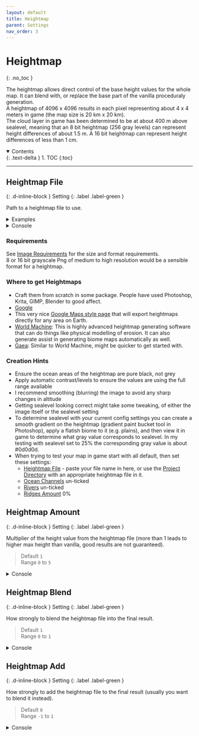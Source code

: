 ```yaml
---
layout: default
title: Heightmap
parent: Settings
nav_order: 3
---
```


# Heightmap
{: .no_toc }

The heightmap allows direct control of the base height values for the whole map. It can blend with, or replace the base part of the vanilla proceduraly generation.  
A heightmap of 4096 x 4096 results in each pixel representing about 4 x 4 meters in game (the map size is 20 km x 20 km).  
The cloud layer in game has been determined to be at about 400 m above sealevel, meaning that an 8 bit heightmap (256 gray levels) can represent height differences of about 1.5 m. A 16 bit heightmap can represent height differences of less than  1 cm.  

<details open markdown="block">
<summary>
Contents
</summary>
{: .text-delta }
1. TOC
{:toc}
</details>

---

## Heightmap File
{: .d-inline-block }
Setting
{: .label .label-green }

Path to a heightmap file to use.

<details class="examples" markdown="block">
<summary>
Examples
</summary>
<img src="../images/maps/example-hm.png" width="200" />
<img src="../images/maps/logo-heightmap.png" width="200" />
<img src="../images/maps/me-heightmap.png" width="200" />
</details>

<details class="console" markdown="block">
<summary>
Console
</summary>
Command: `bc param h fn`
<img src="../images/console/bc-param-h-fn.gif" />
</details>


### Requirements
See [Image Requirements](../image-requirements.html) for the size and format requirements.  
8 or 16 bit grayscale Png of medium to high resolution would be a sensible format for a heightmap.  

### Where to get Heightmaps
* Craft them from scratch in some package. People have used Photoshop, Krita, GIMP, Blender to good affect. 
* [Google](https://www.google.com/search?q=heightmap%20images&tbm=isch&tbs=rimg%3ACUrn-Sh_19QfyYckcSKAP9V2W&biw=1838&bih=1019)
* This very nice [Google Maps style page](https://tangrams.github.io/heightmapper) that will export heightmaps directly for any area on Earth.
* [World Machine](https://www.world-machine.com/): This is highly advanced heightmap generating software that can do things like physical modelling of erosion. It can also generate assist in generating biome maps automatically as well.
* [Gaea](https://quadspinner.com/): Similar to World Machine, might be quicker to get started with. 

### Creation Hints
* Ensure the ocean areas of the heightmap are pure black, not grey
* Apply automatic contrast/levels to ensure the values are using the full range available
* I recommend smoothing (blurring) the image to avoid any sharp changes in altitude
* Getting sealevel looking correct might take some tweaking, of either the image itself or the sealevel setting
* To determine sealevel with your current config settings you can create a smooth gradient on the heightmap (gradient paint bucket tool in Photoshop), apply a flatish biome to it (e.g. plains), and then view it in game to determine what gray value corresponds to sealevel. In my testing with sealevel set to 25% the corresponding gray value is about #0d0d0d.
* When trying to test your map in game start with all default, then set these settings:
  * [Heightmap File](heightmap.html#heightmap-file) - paste your file name in here, or use the [Project Directory](project.html#directory) with an appropriate heightmap file in it.
  * [Ocean Channels](global.html#ocean-channels) un-ticked
  * [Rivers](global.html#rivers) un-ticked
  * [Ridges Amount](ridges.html#ridges-amount) 0%

## Heightmap Amount
{: .d-inline-block }
Setting
{: .label .label-green }

Multiplier of the height value from the heightmap file (more than 1 leads to higher max height than vanilla, good results are not guaranteed).  

> Default `1`  
> Range `0` to `5`

<details class="console" markdown="block">
<summary>
Console
</summary>
Command: `bc param h am`
<img src="../images/console/bc-param-h-am.gif" />
</details>

## Heightmap Blend
{: .d-inline-block }
Setting
{: .label .label-green }

How strongly to blend the heightmap file into the final result.  

> Default `1`  
> Range `0` to `1`

<details class="console" markdown="block">
<summary>
Console
</summary>
Command: `bc param h bl`
<img src="../images/console/bc-param-h-bl.gif" />
</details>

## Heightmap Add
{: .d-inline-block }
Setting
{: .label .label-green }

How strongly to add the heightmap file to the final result (usually you want to blend it instead).  

> Default `0`  
> Range `-1` to `1`

<details class="console" markdown="block">
<summary>
Console
</summary>
Command: `bc param h ad`
<img src="../images/console/bc-param-h-ad.gif" />
</details>
